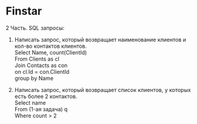 # Finstar
2 Часть. SQL запросы:  
  
1. Написать запрос, который возвращает наименование клиентов и кол-во
контактов клиентов.  
Select Name, count(ClientId)  
From Clients as cl  
Join Contacts as con  
on cl.Id = con.ClientId  
group by Name  
  
2. Написать запрос, который возвращает список клиентов, у которых есть более
2 контактов.  
Select name  
From (1-ая задача) q  
Where count > 2  
